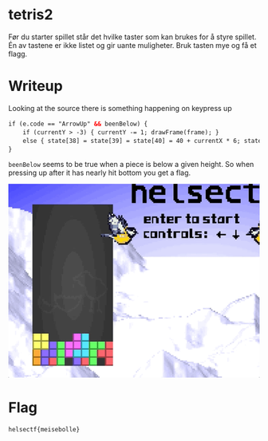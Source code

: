# tetris2

Før du starter spillet står det hvilke taster som kan brukes for å styre spillet. Én av tastene er ikke listet og gir uante muligheter. Bruk tasten mye og få et flagg.

# Writeup

Looking at the source there is something happening on keypress up

```html
if (e.code == "ArrowUp" && beenBelow) {
    if (currentY > -3) { currentY -= 1; drawFrame(frame); }
    else { state[38] = state[39] = state[40] = 40 + currentX * 6; state[41] = currentTetro; state[42] = currentRot; newTetro();}
}
```

`beenBelow` seems to be true when a piece is below a given height. So when pressing up after it has nearly hit bottom you get a flag.

![tetris.gif](tetris.gif)


# Flag

```
helsectf{meisebolle}
```